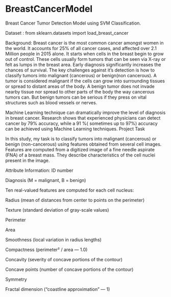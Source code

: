 # BreastCancerModel
Breast Cancer Tumor Detection Model using SVM Classification.

Dataset : from sklearn.datasets import load_breast_cancer

Background:
Breast cancer is the most common cancer amongst women in the world. It accounts for 25% of all cancer cases, and affected over 2.1 Million people in 2015 alone. It starts when cells in the breast begin to grow out of control. These cells usually form tumors that can be seen via X-ray or felt as lumps in the breast area.
Early diagnosis significantly increases the chances of survival. The key challenges against it’s detection is how to classify tumors into malignant (cancerous) or benign(non cancerous). A tumor is considered malignant if the cells can grow into surrounding tissues or spread to distant areas of the body. A benign tumor does not invade nearby tissue nor spread to other parts of the body the way cancerous tumors can. But benign tumors can be serious if they press on vital structures such as blood vessels or nerves.

Machine Learning technique can dramatically improve the level of diagnosis in breast cancer. Research shows that experienced physicians can detect cancer by 79% accuracy, while a 91 %( sometimes up to 97%) accuracy can be achieved using Machine Learning techniques.
Project Task

In this study, my task is to classify tumors into malignant (cancerous) or benign (non-cancerous) using features obtained from several cell images.
Features are computed from a digitized image of a fine needle aspirate (FNA) of a breast mass. They describe characteristics of the cell nuclei present in the image.

Attribute Information:
  ID number
  
  Diagnosis (M = malignant, B = benign)
  
  Ten real-valued features are computed for each cell nucleus:
  
  Radius (mean of distances from center to points on the perimeter)
  
  Texture (standard deviation of gray-scale values)
  
  Perimeter
  
  Area
  
  Smoothness (local variation in radius lengths)
  
  Compactness (perimeter² / area — 1.0)
  
  Concavity (severity of concave portions of the contour)
  
  Concave points (number of concave portions of the contour)
  
  Symmetry
  
  Fractal dimension (“coastline approximation” — 1)
